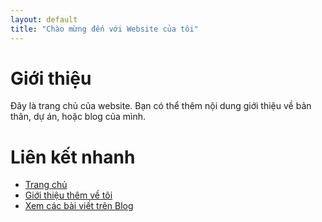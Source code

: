 ```yaml
---
layout: default
title: "Chào mừng đến với Website của tôi"
---
```


# Giới thiệu

Đây là trang chủ của website. Bạn có thể thêm nội dung giới thiệu về bản thân, dự án, hoặc blog của mình.

# Liên kết nhanh
- [Trang chủ](/index.md)
- [Giới thiệu thêm về tôi](/about.md)
- [Xem các bài viết trên Blog](/blog/)

